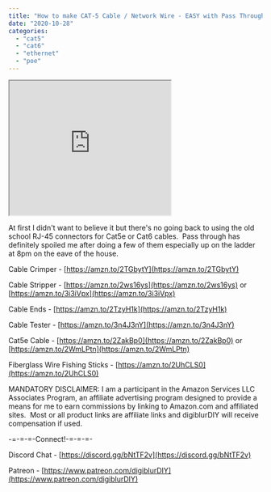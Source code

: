 ```yaml
---
title: "How to make CAT-5 Cable / Network Wire - EASY with Pass Through Ethernet"
date: "2020-10-28"
categories: 
  - "cat5"
  - "cat6"
  - "ethernet"
  - "poe"
---
```


<iframe allowfullscreen height="266" src="https://www.youtube.com/embed/p1vwjhvHKLI" width="320" youtube-src-=""></iframe>

  

At first I didn't want to believe it but there's no going back to using the old school RJ-45 connectors for Cat5e or Cat6 cables.  Pass through has definitely spoiled me after doing a few of them especially up on the ladder at 8pm on the eave of the house.  

Cable Crimper - [https://amzn.to/2TGbytY](https://amzn.to/2TGbytY)

Cable Stripper - [https://amzn.to/2ws16ys](https://amzn.to/2ws16ys) or [https://amzn.to/3i3iVpx](https://amzn.to/3i3iVpx)

Cable Ends - [https://amzn.to/2TzyH1k](https://amzn.to/2TzyH1k)

Cable Tester - [https://amzn.to/3n4J3nY](https://amzn.to/3n4J3nY)

Cat5e Cable - [https://amzn.to/2ZakBp0](https://amzn.to/2ZakBp0) or [https://amzn.to/2WmLPtn](https://amzn.to/2WmLPtn)

Fiberglass Wire Fishing Sticks - [https://amzn.to/2UhCLS0](https://amzn.to/2UhCLS0)

MANDATORY DISCLAIMER: I am a participant in the Amazon Services LLC Associates Program, an affiliate advertising program designed to provide a means for me to earn commissions by linking to Amazon.com and affiliated sites.  Most or all product links are affiliate links and digiblurDIY will receive compensation if used.

\-=-=-=-Connect!-=-=-=-

Discord Chat - [https://discord.gg/bNtTF2v](https://discord.gg/bNtTF2v)

Patreon - [https://www.patreon.com/digiblurDIY](https://www.patreon.com/digiblurDIY)
